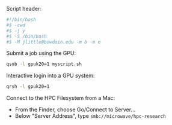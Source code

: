 Script header:

```bash
#!/bin/bash
#$ -cwd
#$ -j y
#$ -S /bin/bash
#$ -M jlittle@bowdoin.edu -m b -m e
```

Submit a job using the GPU:

```bash
qsub -l gpuk20=1 myscript.sh
```

Interactive login into a GPU system:

```bash
qrsh -l gpuk20=1
```

Connect to the HPC Filesystem from a Mac:

- From the Finder, choose Go/Connect to Server...
- Below "Server Address", type `smb://microwave/hpc-research`
